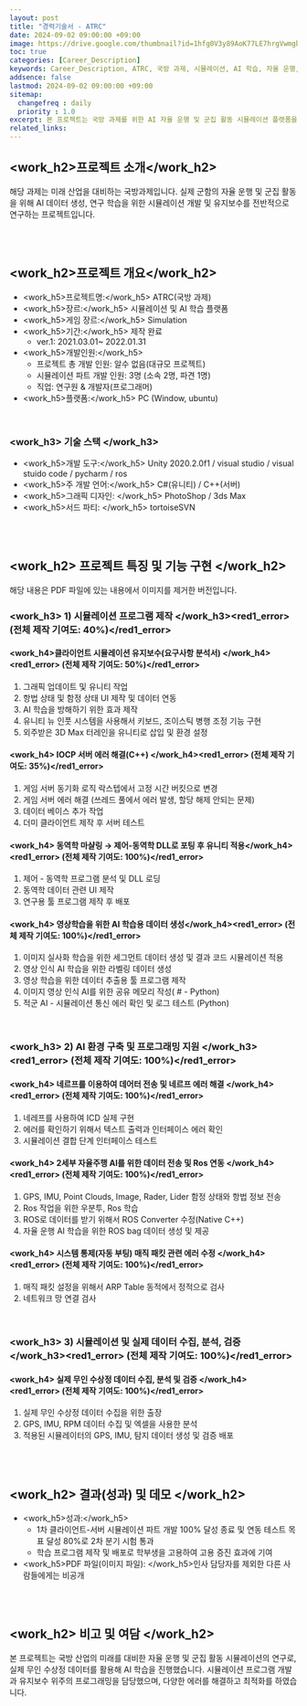 ```yaml
---
layout: post
title: "경력기술서 - ATRC"
date: 2024-09-02 09:00:00 +09:00
image: https://drive.google.com/thumbnail?id=1hfg0V3y89AoK77LE7hrgVwmgb-bG1rdP
toc: true
categories: [Career_Description]
keywords: Career_Description, ATRC, 국방 과제, 시뮬레이션, AI 학습, 자율 운행, 군집 활동, 데이터 수집, Unity, C#, C++, ROS, 네트워크, IOCP 서버, 동역학, 머신러닝
addsence: false
lastmod: 2024-09-02 09:00:00 +09:00
sitemap:
  changefreq : daily
  priority : 1.0
excerpt: 본 프로젝트는 국방 과제를 위한 AI 자율 운행 및 군집 활동 시뮬레이션 플랫폼을 개발하며, AI 학습용 데이터 생성, 시뮬레이션 유지보수, 네트워크 오류 수정 등을 담당했습니다.
related_links:
---
```


## <work_h2>프로젝트 소개</work_h2>

해당 과제는 미래 산업을 대비하는 국방과제입니다. 실제 군함의 자율 운행 및 군집 활동을 위해 AI 데이터 생성, 연구 학습을 위한 시뮬레이션 개발 및 유지보수를 전반적으로 연구하는 프로젝트입니다.

<br>
<br>

## <work_h2>프로젝트 개요</work_h2>

- <span><work_h5>프로젝트명:</work_h5> ATRC(국방 과제)</span>
- <span><work_h5>장르:</work_h5> 시뮬레이션 및 AI 학습 플랫폼</span>
- <span><work_h5>게임 장르:</work_h5> Simulation</span>
- <span><work_h5>기간:</work_h5> 제작 완료</span>
  - ver.1: 2021.03.01~ 2022.01.31 
- <span><work_h5>개발인원:</work_h5> </span>
  - 프로젝트 총 개발 인원: 알수 없음(대규모 프로젝트)
  - 시뮬레이션 파트 개발 인원: 3명 (소속 2명, 파견 1명)
  - 직업: 연구원 & 개발자(프로그래머)
- <span><work_h5>플랫폼:</work_h5> PC (Window, ubuntu) </span>

<br>

### <work_h3> 기술 스택 </work_h3>

- <span><work_h5>개발 도구:</work_h5> Unity 2020.2.0f1 / visual studio / visual stuido code / pycharm / ros  </span>
- <span><work_h5>주 개발 언어:</work_h5> C#(유니티) /  C++(서버) </span>
- <span><work_h5>그래픽 디자인: </work_h5> PhotoShop / 3ds Max</span>
- <span><work_h5>서드 파티: </work_h5> tortoiseSVN </span>

<br>
<br>

## <work_h2> 프로젝트 특징 및 기능 구현 </work_h2>

해당 내용은 PDF 파일에 있는 내용에서 이미지를 제거한 버전입니다.

### <work_h3> 1)  시뮬레이션 프로그램 제작 </work_h3><red1_error> (전체 제작 기여도: 40%)</red1_error>

#### <work_h4>클라이언트 시뮬레이션 유지보수(요구사항 분석서) </work_h4><red1_error> (전체 제작 기여도: 50%)</red1_error>

1. 그래픽 업데이트 및 유니티 작업
2. 항법 상태 및 함정 상태 UI 제작 및 데이터 연동
3. AI 학습을 방해하기 위한 효과 제작
4. 유니티 뉴 인풋 시스템을 사용해서 키보드, 조이스틱 병행 조정 기능 구현
5. 외주받은 3D Max 터레인을 유니티로 삽입 및 환경 설정

#### <work_h4> IOCP 서버 에러 해결(C++) </work_h4><red1_error> (전체 제작 기여도: 35%)</red1_error>

1. 게임 서버 동기화 로직 락스텝에서 고정 시간 버킷으로 변경
2. 게임 서버 에러 해결 (쓰레드 풀에서 에러 발생, 할당 해제 안되는 문제)
3. 데이터 베이스 추가 작업
4. 더미 클라이언트 제작 후 서버 테스트

#### <work_h4> 동역학 마샬링 → 제어-동역학 DLL로 포팅 후 유니티 적용</work_h4><red1_error> (전체 제작 기여도: 100%)</red1_error>

1. 제어 - 동역학 프로그램 분석 및 DLL 로딩
2. 동역학 데이터 관련 UI 제작
3. 연구용 툴 프로그램 제작 후 배포

#### <work_h4> 영상학습을 위한 AI 학습용 데이터 생성</work_h4><red1_error> (전체 제작 기여도: 100%)</red1_error>

1. 이미지 실사화 학습을 위한 세그먼트 데이터 생성 및 결과 코드 시뮬레이션 적용
2. 영상 인식 AI 학습을 위한 라벨링 데이터 생성
3. 영상 학습을 위한 데이터 추출용 툴 프로그램 제작
4. 이미지 영상 인식 AI를 위한 공유 메모리 작성( # - Python)
5. 적군 AI - 시뮬레이션 통신 에러 확인 및 로그 테스트 (Python)

<br>

### <work_h3> 2)  AI 환경 구축 및 프로그래밍 지원 </work_h3><red1_error> (전체 제작 기여도: 100%)</red1_error>

#### <work_h4> 네르프를 이용하여 데어터 전송 및 네르프 에러 해결 </work_h4><red1_error> (전체 제작 기여도: 100%)</red1_error>

1. 네레프를 사용하여 ICD 실제 구현
2. 에러를 확인하기 위해서 텍스트 출력과 인터페이스 에러 확인
3. 시뮬레이션 결합 단계 인터페이스 테스트

#### <work_h4> 2세부 자율주행 AI를 위한 데이터 전송 및 Ros 연동 </work_h4><red1_error> (전체 제작 기여도: 100%)</red1_error>

1. GPS, IMU, Point Clouds, Image, Rader, Lider 함정 상태와 항법 정보 전송
2. Ros 작업을 위한 우분투, Ros 학습
3. ROS로 데이터를 받기 위해서 ROS Converter 수정(Native C++)
4. 자율 운행 AI 학습을 위한 ROS bag 데이터 생성 및 제공

#### <work_h4> 시스템 통제(자동 부팅) 매직 패킷  관련 에러 수정 </work_h4><red1_error> (전체 제작 기여도: 100%)</red1_error>

1. 매직 패킷 설정을 위해서 ARP Table 동적에서 정적으로 검사
2. 네트워크 망 연결 검사

<br>

### <work_h3> 3) 시뮬레이션 및 실제 데이터 수집, 분석, 검증 </work_h3><red1_error> (전체 제작 기여도: 100%)</red1_error>

#### <work_h4> 실제 무인 수상정 데이터 수집, 분석 및 검증 </work_h4><red1_error> (전체 제작 기여도: 100%)</red1_error>

1. 실제 무인 수상정 데이터 수집을 위한 출장
2. GPS, IMU, RPM 데이터 수집 및 엑셀을 사용한 분석
3. 적용된 시뮬레이터의 GPS, IMU, 탐지 데이터 생성 및 검증 배포

<br>
<br>

## <work_h2> 결과(성과) 및 데모 </work_h2>

- <span><work_h5>성과:</work_h5></span>
  - 1차 클라이언트-서버 시뮬레이션 파트 개발 100% 달성 종료 및 연동 테스트 목표 달성 80%로 2차 분기 시험 통과 
  - 학습 프로그램 제작 및 배포로 학부생을 고용하여 고용 증진 효과에 기여
- <span><work_h5>PDF 파일(이미지 파일): </work_h5>인사 담당자를 제외한 다른 사람들에게는 비공개</span>

<br>
<br>

## <work_h2> 비고 및 여담 </work_h2>

본 프로젝트는 국방 산업의 미래를 대비한 자율 운행 및 군집 활동 시뮬레이션의 연구로, 실제 무인 수상정 데이터를 활용해 AI 학습을 진행했습니다. 시뮬레이션 프로그램 개발과 유지보수 위주의 프로그래밍을 담당했으며, 다양한 에러를 해결하고 최적화를 하였습니다.